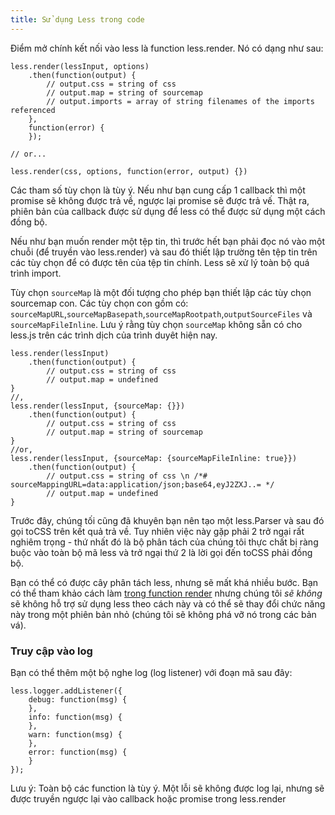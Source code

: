 ```yaml
---
title: Sử dụng Less trong code
---
```


Điểm mở chính kết nối vào less là function less.render. Nó có dạng như sau:

```
less.render(lessInput, options)
    .then(function(output) {
        // output.css = string of css
        // output.map = string of sourcemap
        // output.imports = array of string filenames of the imports referenced
    },
    function(error) {
    });

// or...

less.render(css, options, function(error, output) {})
```

Các tham số tùy chọn là tùy ý. Nếu như bạn cung cấp 1 callback thì một promise sẽ không được trả về, ngược lại promise sẽ được trả vế.
Thật ra, phiên bản của callback được sử dụng để less có thể được sử dụng một cách đồng bộ.

Nếu như bạn muốn render một tệp tin, thì trước hết bạn phải đọc nó vào một chuỗi (để truyền vào less.render) và sau đó thiết lập trường tên tệp tin trên các tùy chọn để có được tên của tệp tin chính. Less sẽ xử lý toàn bộ quá trình import.

Tùy chọn `sourceMap` là một đối tượng cho phép bạn thiết lập các tùy chọn sourcemap con. Các tùy chọn con gồm có: `sourceMapURL`,`sourceMapBasepath`,`sourceMapRootpath`,`outputSourceFiles` và `sourceMapFileInline`. Lưu ý rằng tùy chọn `sourceMap` không sẵn có cho less.js trên các trình dịch của trình duyêt hiện nay.

```
less.render(lessInput)
    .then(function(output) {
        // output.css = string of css
        // output.map = undefined
}
//,
less.render(lessInput, {sourceMap: {}})
    .then(function(output) {
        // output.css = string of css
        // output.map = string of sourcemap
}
//or,
less.render(lessInput, {sourceMap: {sourceMapFileInline: true}})
    .then(function(output) {
        // output.css = string of css \n /*# sourceMappingURL=data:application/json;base64,eyJ2ZXJ..= */
        // output.map = undefined
}
```

Trước đây, chúng tối cũng đã khuyên bạn nên tạo một less.Parser và sau đó gọi toCSS trên kết quả trả về. Tuy nhiên việc này gặp phải 2 trở ngại rất nghiêm trọng - thứ nhất đó là bộ phân tách của chúng tôi thực chất bị ràng buộc vào toàn bộ mã less và trở ngại thứ 2 là lời gọi đến toCSS phải đồng bộ.

Bạn có thể có được cây phân tách less, nhưng sẽ mất khá nhiều bước. Bạn có thể tham khảo cách làm [trong function render](https://github.com/less/less.js/blob/master/lib/less/render.js) nhưng chúng tôi *sẽ không* sẽ không hỗ trợ sử dụng less theo cách này và có thể sẽ thay đổi chức năng này trong một phiên bản nhỏ (chúng tôi sẽ không phá vỡ nó trong các bản vá).

### Truy cập vào log

Bạn có thể thêm một bộ nghe log (log listener) với đoạn mã sau đây:

```
less.logger.addListener({
    debug: function(msg) {
    },
    info: function(msg) {
    },
    warn: function(msg) {
    },
    error: function(msg) {
    }
});
```

Lưu ý: Toàn bộ các function là tùy ý. Một lỗi sẽ không được log lại, nhưng sẽ được truyền ngược lại vào callback hoặc promise trong less.render
